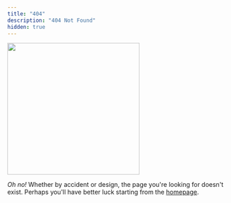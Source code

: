 ```yaml
---
title: "404"
description: "404 Not Found"
hidden: true
---
```


<img alt="" src="/static/point-450x450.webp" class="profile-pic" width="300px" height="300px" fetchpriority="high">

*Oh no!* Whether by accident or design, the page you're looking for
doesn't exist. Perhaps you'll have better luck starting from the <a href="/"
rel="index">homepage</a>.
